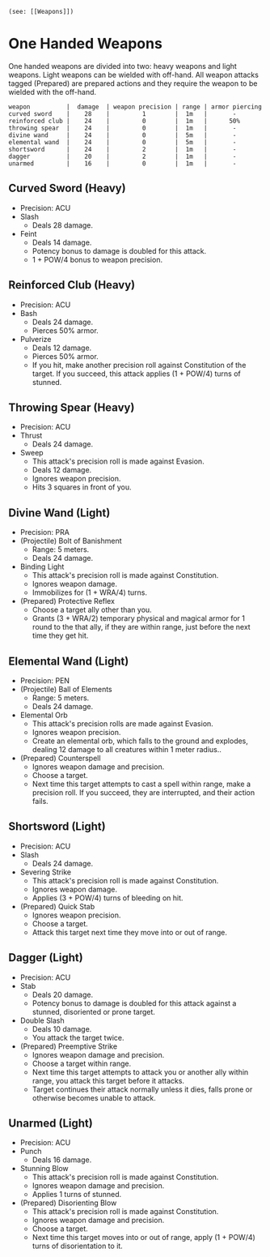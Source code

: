 	(see: [[Weapons]])

# One Handed Weapons
One handed weapons are divided into two: heavy weapons and light weapons. Light weapons can be wielded with off-hand. All weapon attacks tagged (Prepared) are prepared actions and they require the weapon to be wielded with the off-hand.

```one_handed_weapons_table
weapon          |  damage  | weapon precision | range | armor piercing
curved sword    |    28    |         1        |  1m   |       -
reinforced club |    24    |         0        |  1m   |      50%
throwing spear  |    24    |         0        |  1m   |       -
divine wand     |    24    |         0        |  5m   |       -
elemental wand  |    24    |         0        |  5m   |       -
shortsword      |    24    |         2        |  1m   |       -
dagger          |    20    |         2        |  1m   |       -
unarmed         |    16    |         0        |  1m   |       -
```

## Curved Sword (Heavy)
+ Precision: ACU
+ Slash
	+ Deals 28 damage.
+ Feint
	+ Deals 14 damage.
	+ Potency bonus to damage is doubled for this attack. 
	+ 1 + POW/4 bonus to weapon precision.

## Reinforced Club (Heavy)
+ Precision: ACU
+ Bash
	+ Deals 24 damage.
	+ Pierces 50% armor.
+ Pulverize
	+ Deals 12 damage.
	+ Pierces 50% armor.
	+ If you hit, make another precision roll against Constitution of the target. If you succeed, this attack applies (1 + POW/4) turns of stunned.

## Throwing Spear (Heavy)
+ Precision: ACU
+ Thrust
	+ Deals 24 damage.
+ Sweep
	+ This attack's precision roll is made against Evasion.
	+ Deals 12 damage.
	+ Ignores weapon precision.
	+ Hits 3 squares in front of you.

## Divine Wand (Light)
+ Precision: PRA
+ (Projectile) Bolt of Banishment
	+ Range: 5 meters.
	+ Deals 24 damage.
+ Binding Light
	+ This attack's precision roll is made against Constitution.
	+ Ignores weapon damage.
	+ Immobilizes for (1 + WRA/4) turns.
+ (Prepared) Protective Reflex
	+ Choose a target ally other than you.
	+ Grants (3 + WRA/2) temporary physical and magical armor for 1 round to the that ally, if they are within range, just before the next time they get hit.

## Elemental Wand (Light)
+ Precision: PEN
+ (Projectile) Ball of Elements
	+ Range: 5 meters.
	+ Deals 24 damage.
+ Elemental Orb
	+ This attack's precision rolls are made against Evasion.
	+ Ignores weapon precision.
	+ Create an elemental orb, which falls to the ground and explodes, dealing 12 damage to all creatures within 1 meter radius..
+ (Prepared) Counterspell
	+ Ignores weapon damage and precision.
	+ Choose a target. 
	+ Next time this target attempts to cast a spell within range, make a precision roll. If you succeed, they are interrupted, and their action fails.

## Shortsword (Light)
+ Precision: ACU
+ Slash
	+ Deals 24 damage.
+ Severing Strike
	+ This attack's precision roll is made against Constitution.
	+ Ignores weapon damage.
	+ Applies (3 + POW/4) turns of bleeding on hit.
+ (Prepared) Quick Stab
	+ Ignores weapon precision.
	+ Choose a target. 
	+ Attack this target next time they move into or out of range.

## Dagger (Light)
+ Precision: ACU
+ Stab
	+ Deals 20 damage.
	+ Potency bonus to damage is doubled for this attack against a stunned, disoriented or prone target.
+ Double Slash
	+ Deals 10 damage.
	+ You attack the target twice.
+ (Prepared) Preemptive Strike
	+ Ignores weapon damage and precision.
	+ Choose a target within range. 
	+ Next time this target attempts to attack you or another ally within range, you attack this target before it attacks.
	+ Target continues their attack normally unless it dies, falls prone or otherwise becomes unable to attack.  

## Unarmed (Light)
+ Precision: ACU
+ Punch
	+ Deals 16 damage.
+ Stunning Blow 
	+ This attack's precision roll is made against Constitution.
	+ Ignores weapon damage and precision.
	+ Applies 1 turns of stunned.
+ (Prepared) Disorienting Blow
	+ This attack's precision roll is made against Constitution.
	+ Ignores weapon damage and precision.
	+ Choose a target. 
	+ Next time this target moves into or out of range, apply (1 + POW/4) turns of disorientation to it.
